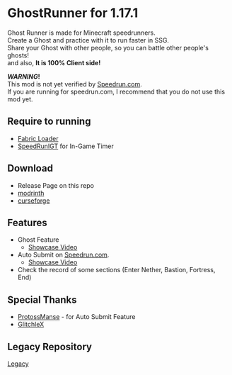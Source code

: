# GhostRunner for 1.17.1

Ghost Runner is made for Minecraft speedrunners.
\
Create a Ghost and practice with it to run faster in SSG.
\
Share your Ghost with other people, so you can battle other people's ghosts!
\
and also, **It is 100% Client side!**

**_WARNING_!**
\
This mod is not yet verified by [Speedrun.com](https://speedrun.com/mc).
\
If you are running for speedrun.com, I recommend that you do not use this mod yet.

## Require to running
- [Fabric Loader](https://fabricmc.net/use/)
- [SpeedRunIGT](https://github.com/RedLime/SpeedRunIGT) for In-Game Timer

## Download
- Release Page on this repo
- [modrinth](https://modrinth.com/mod/ghost-runner)
- [curseforge](https://www.curseforge.com/minecraft/mc-mods/ghost-runner)

## Features
- Ghost Feature
    - [Showcase Video](https://www.youtube.com/watch?v=LYr23gq3tg4)
- Auto Submit on [Speedrun.com](https://speedrun.com/mc).
    - [Showcase Video](https://www.youtube.com/watch?v=QSYImJZejDk)
- Check the record of some sections (Enter Nether, Bastion, Fortress, End)

## Special Thanks
- [ProtossManse](https://github.com/ProtossManse) - for Auto Submit Feature
- [GlitchleX](https://github.com/GlitchleX)

## Legacy Repository
[Legacy](https://github.com/RedLime/GhostRunner-Legacy)
